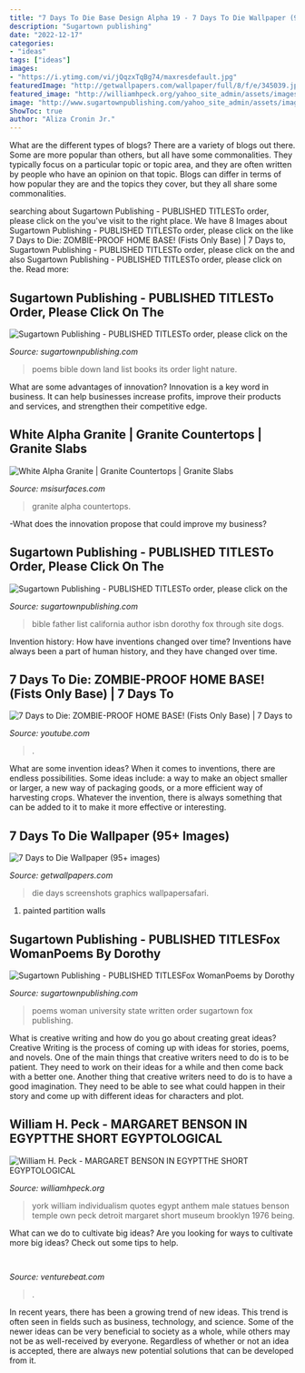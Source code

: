 ```yaml
---
title: "7 Days To Die Base Design Alpha 19 - 7 Days To Die Wallpaper (95+ Images)"
description: "Sugartown publishing"
date: "2022-12-17"
categories:
- "ideas"
tags: ["ideas"]
images:
- "https://i.ytimg.com/vi/jQqzxTqBg74/maxresdefault.jpg"
featuredImage: "http://getwallpapers.com/wallpaper/full/8/f/e/345039.jpg"
featured_image: "http://williamhpeck.org/yahoo_site_admin/assets/images/mentuemhet2.302113547_std.jpg"
image: "http://www.sugartownpublishing.com/yahoo_site_admin/assets/images/IMG_1121.69110004_std.jpg"
ShowToc: true
author: "Aliza Cronin Jr."
---
```



What are the different types of blogs?
There are a variety of blogs out there. Some are more popular than others, but all have some commonalities. They typically focus on a particular topic or topic area, and they are often written by people who have an opinion on that topic. Blogs can differ in terms of how popular they are and the topics they cover, but they all share some commonalities.

	

		
searching about Sugartown Publishing - PUBLISHED TITLESTo order, please click on the you've visit to the right place. We have 8 Images about Sugartown Publishing - PUBLISHED TITLESTo order, please click on the like 7 Days to Die: ZOMBIE-PROOF HOME BASE! (Fists Only Base) | 7 Days to, Sugartown Publishing - PUBLISHED TITLESTo order, please click on the and also Sugartown Publishing - PUBLISHED TITLESTo order, please click on the. Read more:
		
    
## Sugartown Publishing - PUBLISHED TITLESTo Order, Please Click On The

<img loading=lazy src="http://www.sugartownpublishing.com/yahoo_site_admin/assets/images/Mi_Tierra.133153032_std.jpg" onerror="this.onerror=null;this.src='https://tse4.mm.bing.net/th?id=OIP._ZKtb1SApAGHacU9R1eQCAHaLG&amp;pid=15.1';" alt="Sugartown Publishing - PUBLISHED TITLESTo order, please click on the">

_Source: sugartownpublishing.com_

>poems bible down land list books its order light nature. 

	

What are some advantages of innovation?
Innovation is a key word in business. It can help businesses increase profits, improve their products and services, and strengthen their competitive edge.

    
## White Alpha Granite | Granite Countertops | Granite Slabs

<img loading=lazy src="https://cdn.msisurfaces.com/images/colornames/white-alpha-granite.jpg" onerror="this.onerror=null;this.src='https://tse1.mm.bing.net/th?id=OIP.vFVBaULupkWp9Lkjoz_9mQHaHa&amp;pid=15.1';" alt="White Alpha Granite | Granite Countertops | Granite Slabs">

_Source: msisurfaces.com_

>granite alpha countertops. 

	

-What does the innovation propose that could improve my business?

    
## Sugartown Publishing - PUBLISHED TITLESTo Order, Please Click On The

<img loading=lazy src="http://www.sugartownpublishing.com/yahoo_site_admin/assets/images/IMG_1121.69110004_std.jpg" onerror="this.onerror=null;this.src='https://tse2.mm.bing.net/th?id=OIP.cJjy-SZRW8UQZOGJPxyezgAAAA&amp;pid=15.1';" alt="Sugartown Publishing - PUBLISHED TITLESTo order, please click on the">

_Source: sugartownpublishing.com_

>bible father list california author isbn dorothy fox through site dogs. 

	

Invention history: How have inventions changed over time?
Inventions have always been a part of human history, and they have changed over time.

    
## 7 Days To Die: ZOMBIE-PROOF HOME BASE! (Fists Only Base) | 7 Days To

<img loading=lazy src="https://i.ytimg.com/vi/jQqzxTqBg74/maxresdefault.jpg" onerror="this.onerror=null;this.src='https://tse2.mm.bing.net/th?id=OIP.sgQ6GBLHUPf3v-aFwaB4wgHaEK&amp;pid=15.1';" alt="7 Days to Die: ZOMBIE-PROOF HOME BASE! (Fists Only Base) | 7 Days to">

_Source: youtube.com_

>. 

	

What are some invention ideas?
When it comes to inventions, there are endless possibilities. Some ideas include: a way to make an object smaller or larger, a new way of packaging goods, or a more efficient way of harvesting crops. Whatever the invention, there is always something that can be added to it to make it more effective or interesting.

    
## 7 Days To Die Wallpaper (95+ Images)

<img loading=lazy src="http://getwallpapers.com/wallpaper/full/8/f/e/345039.jpg" onerror="this.onerror=null;this.src='https://tse1.mm.bing.net/th?id=OIP.MLh4n9PsSFBa0C5NYlxlbgHaEK&amp;pid=15.1';" alt="7 Days to Die Wallpaper (95+ images)">

_Source: getwallpapers.com_

>die days screenshots graphics wallpapersafari. 

	

1. painted partition walls

    
## Sugartown Publishing - PUBLISHED TITLESFox WomanPoems By Dorothy

<img loading=lazy src="http://sugartownpublishing.com/yahoo_site_admin/assets/images/full_cover_small.45135712_std.jpg" onerror="this.onerror=null;this.src='https://tse2.mm.bing.net/th?id=OIP.4Uifz-DbHvlVAHUy0ZWppQAAAA&amp;pid=15.1';" alt="Sugartown Publishing - PUBLISHED TITLESFox WomanPoems by Dorothy">

_Source: sugartownpublishing.com_

>poems woman university state written order sugartown fox publishing. 

	

What is creative writing and how do you go about creating great ideas?
Creative Writing is the process of coming up with ideas for stories, poems, and novels. One of the main things that creative writers need to do is to be patient. They need to work on their ideas for a while and then come back with a better one. Another thing that creative writers need to do is to have a good imagination. They need to be able to see what could happen in their story and come up with different ideas for characters and plot.

    
## William H. Peck - MARGARET BENSON IN EGYPTTHE SHORT EGYPTOLOGICAL

<img loading=lazy src="http://williamhpeck.org/yahoo_site_admin/assets/images/mentuemhet2.302113547_std.jpg" onerror="this.onerror=null;this.src='https://tse2.mm.bing.net/th?id=OIP.PiaC6mD6r9b9q9uzQhbQCQAAAA&amp;pid=15.1';" alt="William H. Peck - MARGARET BENSON IN EGYPTTHE SHORT EGYPTOLOGICAL">

_Source: williamhpeck.org_

>york william individualism quotes egypt anthem male statues benson temple own peck detroit margaret short museum brooklyn 1976 being. 

	

What can we do to cultivate big ideas?
Are you looking for ways to cultivate more big ideas? Check out some tips to help.

    
## 

<img loading=lazy src="https://venturebeat.com/wp-content/uploads/2018/01/zac41361_rgb.jpg?w=800" onerror="this.onerror=null;this.src='https://tse4.mm.bing.net/th?id=OIP.J2ZubWp3pAFTO0RZTCCAuQHaE7&amp;pid=15.1';" alt="">

_Source: venturebeat.com_

>. 

	

In recent years, there has been a growing trend of new ideas. This trend is often seen in fields such as business, technology, and science. Some of the newer ideas can be very beneficial to society as a whole, while others may not be as well-received by everyone. Regardless of whether or not an idea is accepted, there are always new potential solutions that can be developed from it.

